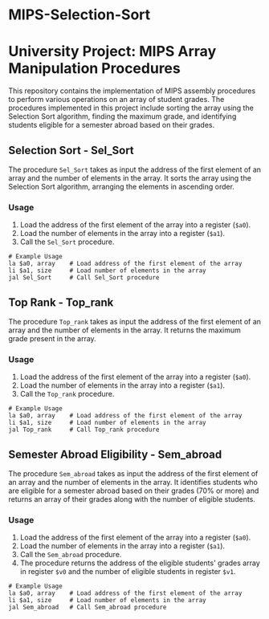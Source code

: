 # MIPS-Selection-Sort

# University Project: MIPS Array Manipulation Procedures

This repository contains the implementation of MIPS assembly procedures to perform various operations on an array of student grades. The procedures implemented in this project include sorting the array using the Selection Sort algorithm, finding the maximum grade, and identifying students eligible for a semester abroad based on their grades.

## Selection Sort - Sel_Sort
The procedure `Sel_Sort` takes as input the address of the first element of an array and the number of elements in the array. It sorts the array using the Selection Sort algorithm, arranging the elements in ascending order.

### Usage
1. Load the address of the first element of the array into a register (`$a0`).
2. Load the number of elements in the array into a register (`$a1`).
3. Call the `Sel_Sort` procedure.

```assembly
# Example Usage
la $a0, array    # Load address of the first element of the array
li $a1, size     # Load number of elements in the array
jal Sel_Sort     # Call Sel_Sort procedure
```

## Top Rank - Top_rank
The procedure `Top_rank` takes as input the address of the first element of an array and the number of elements in the array. It returns the maximum grade present in the array.

### Usage
1. Load the address of the first element of the array into a register (`$a0`).
2. Load the number of elements in the array into a register (`$a1`).
3. Call the `Top_rank` procedure.

```assembly
# Example Usage
la $a0, array    # Load address of the first element of the array
li $a1, size     # Load number of elements in the array
jal Top_rank     # Call Top_rank procedure
```

## Semester Abroad Eligibility - Sem_abroad
The procedure `Sem_abroad` takes as input the address of the first element of an array and the number of elements in the array. It identifies students who are eligible for a semester abroad based on their grades (70% or more) and returns an array of their grades along with the number of eligible students.

### Usage
1. Load the address of the first element of the array into a register (`$a0`).
2. Load the number of elements in the array into a register (`$a1`).
3. Call the `Sem_abroad` procedure.
4. The procedure returns the address of the eligible students' grades array in register `$v0` and the number of eligible students in register `$v1`.

```assembly
# Example Usage
la $a0, array    # Load address of the first element of the array
li $a1, size     # Load number of elements in the array
jal Sem_abroad   # Call Sem_abroad procedure
```

